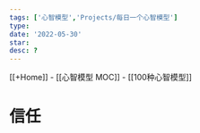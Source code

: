 ```yaml
---
tags: ['心智模型','Projects/每日一个心智模型']
type:  
date: '2022-05-30'
star:
desc: ?
---
```

[[+Home]] - [[心智模型 MOC]] - [[100种心智模型]]


# 信任